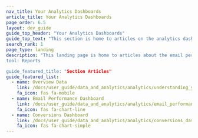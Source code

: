 ```yaml
---
nav_title: Your Analytics Dashboards
article_title: Your Analytics Dashboards
page_order: 6.5
layout: dev_guide
guide_top_header: "Your Analytics Dashboards"
guide_top_text: "This section is home to articles on the analytics dashboards available within Braze."
search_rank: 1
page_type: landing
description: "This landing page is home to articles about the email performance dashboard, the conversions dashboard, and understanding your app usage data.
tool: Reports

guide_featured_title: "Section Articles"
guide_featured_list:
  - name: Overview Data
    link: /docs/user_guide/data_and_analytics/analytics/understanding_your_app_usage_data/
    fa_icon: fas fa-mobile
  - name: Email Performance Dashboard
    link: /docs/user_guide/data_and_analytics/analytics/email_performance_dashboard/
    fa_icon: fas fa-chart-line
  - name: Conversions Dashboard
    link: /docs/user_guide/data_and_analytics/analytics/conversions_dashboard/
    fa_icon: fas fa-chart-simple
---
```

<br><br>
